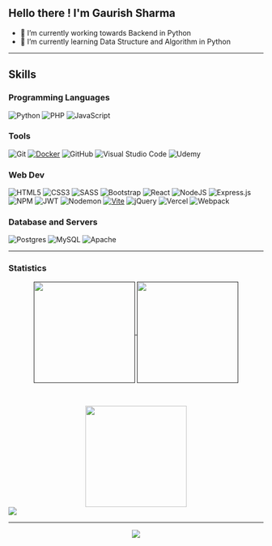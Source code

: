 ## Hello there ! I'm Gaurish Sharma 

-  🔭 I’m currently working towards Backend in Python
- 🌱 I’m currently learning Data Structure and Algorithm in Python

---

## Skills

### Programming Languages

![Python](https://img.shields.io/badge/python-3670A0?style=for-the-badge&logo=python&logoColor=ffdd54)
![PHP](https://img.shields.io/badge/php-%23777BB4.svg?style=for-the-badge&logo=php&logoColor=white)
![JavaScript](https://img.shields.io/badge/javascript-%23323330.svg?style=for-the-badge&logo=javascript&logoColor=%23F7DF1E)

### Tools

![Git](https://img.shields.io/badge/git-%23F05033.svg?style=for-the-badge&logo=git&logoColor=white)
[![Docker](https://img.shields.io/badge/docker-%230db7ed.svg?style=for-the-badge&logo=docker&logoColor=white)](https://docs.docker.com/manuals/)
![GitHub](https://img.shields.io/badge/github-%23121011.svg?style=for-the-badge&logo=github&logoColor=white)
![Visual Studio Code](https://img.shields.io/badge/Visual%20Studio%20Code-0078d7.svg?style=for-the-badge&logo=visual-studio-code&logoColor=white)
![Udemy](https://img.shields.io/badge/Udemy-A435F0?style=for-the-badge&logo=Udemy&logoColor=white)


### Web Dev

![HTML5](https://img.shields.io/badge/html5-%23E34F26.svg?style=for-the-badge&logo=html5&logoColor=white)
![CSS3](https://img.shields.io/badge/css3-%231572B6.svg?style=for-the-badge&logo=css3&logoColor=white)
![SASS](https://img.shields.io/badge/SASS-hotpink.svg?style=for-the-badge&logo=SASS&logoColor=white)
![Bootstrap](https://img.shields.io/badge/bootstrap-%238511FA.svg?style=for-the-badge&logo=bootstrap&logoColor=white)
![React](https://img.shields.io/badge/react-%2320232a.svg?style=for-the-badge&logo=react&logoColor=%2361DAFB)
![NodeJS](https://img.shields.io/badge/node.js-6DA55F?style=for-the-badge&logo=node.js&logoColor=white)
![Express.js](https://img.shields.io/badge/express.js-%23404d59.svg?style=for-the-badge&logo=express&logoColor=%2361DAFB)
![NPM](https://img.shields.io/badge/NPM-%23CB3837.svg?style=for-the-badge&logo=npm&logoColor=white)
![JWT](https://img.shields.io/badge/JWT-black?style=for-the-badge&logo=JSON%20web%20tokens)
![Nodemon](https://img.shields.io/badge/NODEMON-%23323330.svg?style=for-the-badge&logo=nodemon&logoColor=%BBDEAD)
[![Vite](https://img.shields.io/badge/vite-%23646CFF.svg?style=for-the-badge&logo=vite&logoColor=white)](https://vitejs.dev/)
![jQuery](https://img.shields.io/badge/jquery-%230769AD.svg?style=for-the-badge&logo=jquery&logoColor=white)
![Vercel](https://img.shields.io/badge/vercel-%23000000.svg?style=for-the-badge&logo=vercel&logoColor=white)
![Webpack](https://img.shields.io/badge/webpack-%238DD6F9.svg?style=for-the-badge&logo=webpack&logoColor=black)

### Database and Servers

![Postgres](https://img.shields.io/badge/postgres-%23316192.svg?style=for-the-badge&logo=postgresql&logoColor=white)
![MySQL](https://img.shields.io/badge/mysql-4479A1.svg?style=for-the-badge&logo=mysql&logoColor=white)
![Apache](https://img.shields.io/badge/apache-%23D42029.svg?style=for-the-badge&logo=apache&logoColor=white)

---

### Statistics

<div align="center">
    <a href="">
        <img height=200 align="center" src="https://readme-stats-sigma-nine.vercel.app/api?username=Gaurish17Sharma&theme=tokyonight" />
    </a>
    <a href="">
        <img height=200 align="center" src="https://readme-stats-sigma-nine.vercel.app/api/top-langs/?username=Gaurish17Sharma&layout=donut&hide=html,css&theme=tokyonight" />
    </a>
</div>

&nbsp;

<div align="center">
    <a href="https://git.io/streak-stats">
        <img height=200 align="center" src="https://github-readme-streak-stats.herokuapp.com/?user=Gaurish17Sharma&theme=tokyonight" />
    </a>
</div>
<a href="https://git.io/streak-stats"><img src="https://streak-stats.demolab.com?user=Gaurish17Sharma alt="GitHub Streak" /></a>

---

<div align="center">
  
[![](https://visitcount.itsvg.in/api?id=ary82&icon=3&color=6)](https://visitcount.itsvg.in)
  
</div>

